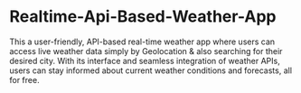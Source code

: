 # Realtime-Api-Based-Weather-App

This a user-friendly, API-based real-time weather app where users can access live weather data simply by Geolocation & also searching for their desired city. With its interface and seamless integration of weather APIs, users can stay informed about current weather conditions and forecasts, all for free.
